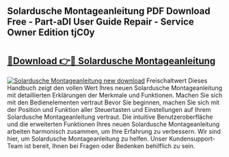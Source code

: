 ## Solardusche Montageanleitung PDF Download Free - Part-aDI User Guide Repair - Service Owner Edition tjC0y

# <h2><a href="http://df7dw46.blite.top/?on=Solardusche+Montageanleitung">🔗Download 👉🔴 Solardusche Montageanleitung</a></h2>

[![Solardusche Montageanleitung new download](https://i.imgur.com/lujVjoI.png)](http://df7dw46.blite.top/?on=Solardusche+Montageanleitung)
Freischaltwert Dieses Handbuch zeigt den vollen Wert Ihres neuen Solardusche Montageanleitung mit detaillierten Erklärungen der Merkmale und Funktionen. Machen Sie sich mit den Bedienelementen vertraut Bevor Sie beginnen, machen Sie sich mit der Position und Funktion aller Steuertasten und Einstellungen auf Ihrem Solardusche Montageanleitung vertraut. Die intuitive Benutzeroberfläche und die erweiterten Funktionen Ihres neuen Solardusche Montageanleitung arbeiten harmonisch zusammen, um Ihre Erfahrung zu verbessern. Wir sind hier, um Solardusche Montageanleitung zu helfen. Unser Kundensupport-Team ist bereit, Ihnen bei Fragen oder Bedenken behilflich zu sein.
